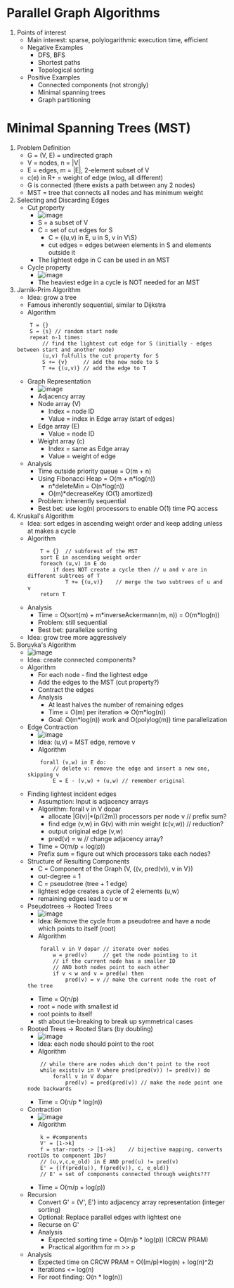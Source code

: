 # Parallel Graph Algorithms
1. Points of interest
    - Main interest: sparse, polylogarithmic execution time, efficient
    - Negative Examples
        * DFS, BFS
        * Shortest paths
        * Topological sorting
    - Positive Examples
        * Connected components (not strongly)
        * Minimal spanning trees
        * Graph partitioning



# Minimal Spanning Trees (MST)
1. Problem Definition
    - G = (V, E) = undirected graph
    - V = nodes, n = |V|
    - E = edges, m = |E|, 2-element subset of V
    - c(e) in R+ = weight of edge (wlog, all different)
    - G is connected (there exists a path between any 2 nodes)
    - MST = tree that connects all nodes and has minimum weight
1. Selecting and Discarding Edges
    - Cut property
        * ![image](images/cut_property.png)
        * S = a subset of V
        * C = set of cut edges for S
            + C = {(u,v) in E, u in S, v in V\\S}
            + cut edges = edges between elements in S and elements outside it
        * The lightest edge in C can be used in an MST
    - Cycle property
        * ![image](images/cycle_property.png)
        * The heaviest edge in a cycle is NOT needed for an MST
1. Jarnik-Prim Algorithm
    - Idea: grow a tree
    - Famous inherently sequential, similar to Dijkstra
    - Algorithm
    ```
        T = {}
        S = {s} // random start node
        repeat n-1 times:
            // find the lightest cut edge for S (initially - edges between start and another node)
            (u,v) fulfulls the cut property for S
            S += {v}     // add the new node to S
            T += {(u,v)} // add the edge to T
    ```
    - Graph Representation
        * ![image](images/adjacency_array.png)
        * Adjacency array
        * Node array (V)
            + Index = node ID
            + Value = index in Edge array (start of edges)
        * Edge array (E)
            + Value = node ID
        * Weight array (c)
            + Index = same as Edge array
            + Value = weight of edge
    - Analysis
        * Time outside priority queue = O(m + n)
        * Using Fibonacci Heap = O(m + n\*log(n))
            + n\*deleteMin = O(n\*log(n))
            + O(m)\*decreaseKey (O(1) amortized)
        * Problem: inherently sequential
        * Best bet: use log(n) processors to enable O(1) time PQ access
1. Kruskal's Algorithm
    - Idea: sort edges in ascending weight order and keep adding unless at makes a cycle
    - Algorithm
        ```
            T = {}  // subforest of the MST
            sort E in ascending weight order
            foreach (u,v) in E do
                if does NOT create a cycle then // u and v are in different subtrees of T
                    T += {(u,v)}    // merge the two subtrees of u and v
            return T
        ```
    - Analysis
        * Time = O(sort(m) + m\*inverseAckermann(m, n)) = O(m\*log(n))
        * Problem: still sequential
        * Best bet: parallelize sorting
    - Idea: grow tree more aggressively
1. Boruvka's Algorithm
    - ![image](images/boruvkas_algorithm.png)
    - Idea: create connected components?
    - Algorithm
        * For each node - find the lightest edge
        * Add the edges to the MST (cut property?)
        * Contract the edges
        * Analysis
            + At least halves the number of remaining edges
            + Time = O(m) per iteration => O(m\*log(n))
            + Goal: O(m\*log(n)) work and O(polylog(m)) time parallelization
    - Edge Contraction
        * ![image](images/edge_contraction.png)
        * Idea: (u,v) = MST edge, remove v
        * Algorithm
        ```
            forall (v,w) in E do:
                // delete v: remove the edge and insert a new one, skipping v
                E = E - (v,w) + (u,w) // remember original
        ```
    - Finding lightest incident edges
        * Assumption: Input is adjacency arrays
        * Algorithm: forall v in V dopar
            + allocate |G(v)|\*(p/(2m)) processors per node v   // prefix sum?
            + find edge (v,w) in G(v) with min weight (c(v,w))  // reduction?
            + output original edge (v,w)
            + pred(v) = w   // change adjacency array?
        * Time = O(m/p + log(p))
        * Prefix sum = figure out which processors take each nodes?
    - Structure of Resulting Components
        * C = Component of the Graph (V, {(v, pred(v)), v in V})
        * out-degree = 1
        * C = pseudotree (tree + 1 edge)
        * lightest edge creates a cycle of 2 elements (u,w)
        * remaining edges lead to u or w
    - Pseudotrees -> Rooted Trees
        * ![image](images/rooted_trees.png)
        * Idea: Remove the cycle from a pseudotree and have a node which points to itself (root)
        * Algorithm
        ```
            forall v in V dopar // iterate over nodes
                w = pred(v)     // get the node pointing to it
                // if the current node has a smaller ID
                // AND both nodes point to each other
                if v < w and v = pred(w) then
                    pred(v) = v // make the current node the root of the tree
        ```
        * Time = O(n/p)
        * root = node with smallest id
        * root points to itself
        * sth about tie-breaking to break up symmetrical cases
    - Rooted Trees -> Rooted Stars (by doubling)
        * ![image](images/rooted_star.png)
        * Idea: each node should point to the root
        * Algorithm
        ```
            // while there are nodes which don't point to the root
            while exists(v in V where pred(pred(v)) != pred(v)) do
                forall v in V dopar
                    pred(v) = pred(pred(v)) // make the node point one node backwards
        ```
        * Time = O(n/p \* log(n))
    - Contraction
        * ![image](images/boruvka_contraction.png)
        * Algorithm
        ```
            k = #components
            V' = [1->k]
            f = star-roots -> [1->k]    // bijective mapping, converts rootIDs to component IDs?
            // (u,v,c,e_old) in E AND pred(u) != pred(v)
            E' = {(f(pred(u)), f(pred(v)), c, e_old)}
            // E' = set of components connected through weights???
        ```
        * Time = O(m/p + log(p))
    - Recursion
        * Convert G' = (V', E') into adjacency array representation (integer sorting)
        * Optional: Replace parallel edges with lightest one
        * Recurse on G'
        * Analysis
            + Expected sorting time = O(m/p \* log(p)) (CRCW PRAM)
            + Practical algorithm for m >> p
    - Analysis
        * Expected time on CRCW PRAM = O((m/p)\*log(n) + log(n)^2)
        * Iterations <= log(n)
        * For root finding: O(n \* log(n))
